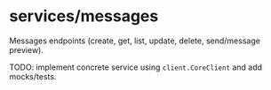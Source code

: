 # services/messages

Messages endpoints (create, get, list, update, delete, send/message preview).

TODO: implement concrete service using `client.CoreClient` and add mocks/tests.
